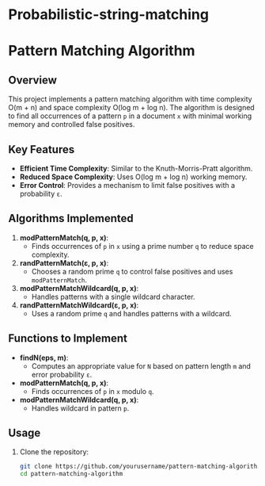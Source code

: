 # Probabilistic-string-matching

# Pattern Matching Algorithm

## Overview
This project implements a pattern matching algorithm with time complexity O(m + n) and space complexity O(log m + log n). The algorithm is designed to find all occurrences of a pattern `p` in a document `x` with minimal working memory and controlled false positives.

## Key Features
- **Efficient Time Complexity**: Similar to the Knuth-Morris-Pratt algorithm.
- **Reduced Space Complexity**: Uses O(log m + log n) working memory.
- **Error Control**: Provides a mechanism to limit false positives with a probability `ε`.

## Algorithms Implemented
1. **modPatternMatch(q, p, x)**:
   - Finds occurrences of `p` in `x` using a prime number `q` to reduce space complexity.
2. **randPatternMatch(ε, p, x)**:
   - Chooses a random prime `q` to control false positives and uses `modPatternMatch`.
3. **modPatternMatchWildcard(q, p, x)**:
   - Handles patterns with a single wildcard character.
4. **randPatternMatchWildcard(ε, p, x)**:
   - Uses a random prime `q` and handles patterns with a wildcard.

## Functions to Implement
- **findN(eps, m)**:
  - Computes an appropriate value for `N` based on pattern length `m` and error probability `ε`.
- **modPatternMatch(q, p, x)**:
  - Finds occurrences of `p` in `x` modulo `q`.
- **modPatternMatchWildcard(q, p, x)**:
  - Handles wildcard in pattern `p`.

## Usage
1. Clone the repository:
   ```sh
   git clone https://github.com/yourusername/pattern-matching-algorithm.git
   cd pattern-matching-algorithm
